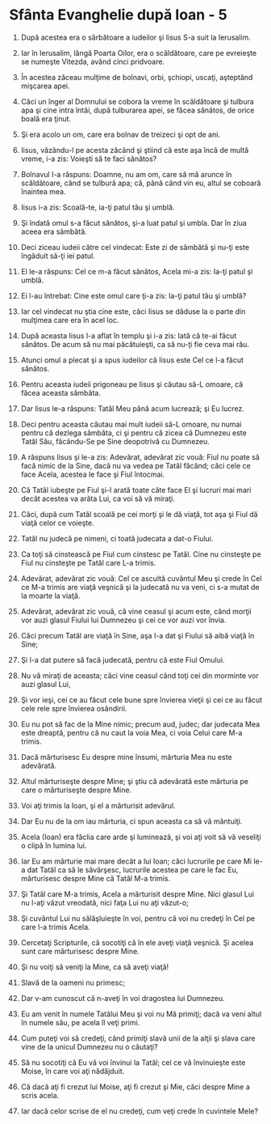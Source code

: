 # Sf&#226;nta Evanghelie dup&#259; Ioan - 5

1. După acestea era o sărbătoare a iudeilor şi Iisus S-a suit la Ierusalim. 

2. Iar în Ierusalim, lângă Poarta Oilor, era o scăldătoare, care pe evreieşte se numeşte Vitezda, având cinci pridvoare. 

3. În acestea zăceau mulţime de bolnavi, orbi, şchiopi, uscaţi, aşteptând mişcarea apei. 

4. Căci un înger al Domnului se cobora la vreme în scăldătoare şi tulbura apa şi cine intra întâi, după tulburarea apei, se făcea sănătos, de orice boală era ţinut. 

5. Şi era acolo un om, care era bolnav de treizeci şi opt de ani. 

6. Iisus, văzându-l pe acesta zăcând şi ştiind că este aşa încă de multă vreme, i-a zis: Voieşti să te faci sănătos? 

7. Bolnavul I-a răspuns: Doamne, nu am om, care să mă arunce în scăldătoare, când se tulbură apa; că, până când vin eu, altul se coboară înaintea mea. 

8. Iisus i-a zis: Scoală-te, ia-ţi patul tău şi umblă. 

9. Şi îndată omul s-a făcut sănătos, şi-a luat patul şi umbla. Dar în ziua aceea era sâmbătă. 

10. Deci ziceau iudeii către cel vindecat: Este zi de sâmbătă şi nu-ţi este îngăduit să-ţi iei patul. 

11. El le-a răspuns: Cel ce m-a făcut sănătos, Acela mi-a zis: Ia-ţi patul şi umblă. 

12. Ei l-au întrebat: Cine este omul care ţi-a zis: Ia-ţi patul tău şi umblă? 

13. Iar cel vindecat nu ştia cine este, căci Iisus se dăduse la o parte din mulţimea care era în acel loc. 

14. După aceasta Iisus l-a aflat în templu şi i-a zis: Iată că te-ai făcut sănătos. De acum să nu mai păcătuieşti, ca să nu-ţi fie ceva mai rău. 

15. Atunci omul a plecat şi a spus iudeilor că Iisus este Cel ce l-a făcut sănătos. 

16. Pentru aceasta iudeii prigoneau pe Iisus şi căutau să-L omoare, că făcea aceasta sâmbăta. 

17. Dar Iisus le-a răspuns: Tatăl Meu până acum lucrează; şi Eu lucrez. 

18. Deci pentru aceasta căutau mai mult iudeii să-L omoare, nu numai pentru că dezlega sâmbăta, ci şi pentru că zicea că Dumnezeu este Tatăl Său, făcându-Se pe Sine deopotrivă cu Dumnezeu. 

19. A răspuns Iisus şi le-a zis: Adevărat, adevărat zic vouă: Fiul nu poate să facă nimic de la Sine, dacă nu va vedea pe Tatăl făcând; căci cele ce face Acela, acestea le face şi Fiul întocmai. 

20. Că Tatăl iubeşte pe Fiul şi-I arată toate câte face El şi lucruri mai mari decât acestea va arăta Lui, ca voi să vă miraţi. 

21. Căci, după cum Tatăl scoală pe cei morţi şi le dă viaţă, tot aşa şi Fiul dă viaţă celor ce voieşte. 

22. Tatăl nu judecă pe nimeni, ci toată judecata a dat-o Fiului. 

23. Ca toţi să cinstească pe Fiul cum cinstesc pe Tatăl. Cine nu cinsteşte pe Fiul nu cinsteşte pe Tatăl care L-a trimis. 

24. Adevărat, adevărat zic vouă: Cel ce ascultă cuvântul Meu şi crede în Cel ce M-a trimis are viaţă veşnică şi la judecată nu va veni, ci s-a mutat de la moarte la viaţă. 

25. Adevărat, adevărat zic vouă, că vine ceasul şi acum este, când morţii vor auzi glasul Fiului lui Dumnezeu şi cei ce vor auzi vor învia. 

26. Căci precum Tatăl are viaţă în Sine, aşa I-a dat şi Fiului să aibă viaţă în Sine; 

27. Şi I-a dat putere să facă judecată, pentru că este Fiul Omului. 

28. Nu vă miraţi de aceasta; căci vine ceasul când toţi cei din morminte vor auzi glasul Lui, 

29. Şi vor ieşi, cei ce au făcut cele bune spre învierea vieţii şi cei ce au făcut cele rele spre învierea osândirii. 

30. Eu nu pot să fac de la Mine nimic; precum aud, judec; dar judecata Mea este dreaptă, pentru că nu caut la voia Mea, ci voia Celui care M-a trimis. 

31. Dacă mărturisesc Eu despre mine însumi, mărturia Mea nu este adevărată. 

32. Altul mărturiseşte despre Mine; şi ştiu că adevărată este mărturia pe care o mărturiseşte despre Mine. 

33. Voi aţi trimis la Ioan, şi el a mărturisit adevărul. 

34. Dar Eu nu de la om iau mărturia, ci spun aceasta ca să vă mântuiţi. 

35. Acela (Ioan) era făclia care arde şi luminează, şi voi aţi voit să vă veseliţi o clipă în lumina lui. 

36. Iar Eu am mărturie mai mare decât a lui Ioan; căci lucrurile pe care Mi le-a dat Tatăl ca să le săvârşesc, lucrurile acestea pe care le fac Eu, mărturisesc despre Mine că Tatăl M-a trimis. 

37. Şi Tatăl care M-a trimis, Acela a mărturisit despre Mine. Nici glasul Lui nu l-aţi văzut vreodată, nici faţa Lui nu aţi văzut-o; 

38. Şi cuvântul Lui nu sălăşluieşte în voi, pentru că voi nu credeţi în Cel pe care l-a trimis Acela. 

39. Cercetaţi Scripturile, că socotiţi că în ele aveţi viaţă veşnică. Şi acelea sunt care mărturisesc despre Mine. 

40. Şi nu voiţi să veniţi la Mine, ca să aveţi viaţă! 

41. Slavă de la oameni nu primesc; 

42. Dar v-am cunoscut că n-aveţi în voi dragostea lui Dumnezeu. 

43. Eu am venit în numele Tatălui Meu şi voi nu Mă primiţi; dacă va veni altul în numele său, pe acela îl veţi primi. 

44. Cum puteţi voi să credeţi, când primiţi slavă unii de la alţii şi slava care vine de la unicul Dumnezeu nu o căutaţi? 

45. Să nu socotiţi că Eu vă voi învinui la Tatăl; cel ce vă învinuieşte este Moise, în care voi aţi nădăjduit. 

46. Că dacă aţi fi crezut lui Moise, aţi fi crezut şi Mie, căci despre Mine a scris acela. 

47. Iar dacă celor scrise de el nu credeţi, cum veţi crede în cuvintele Mele? 


